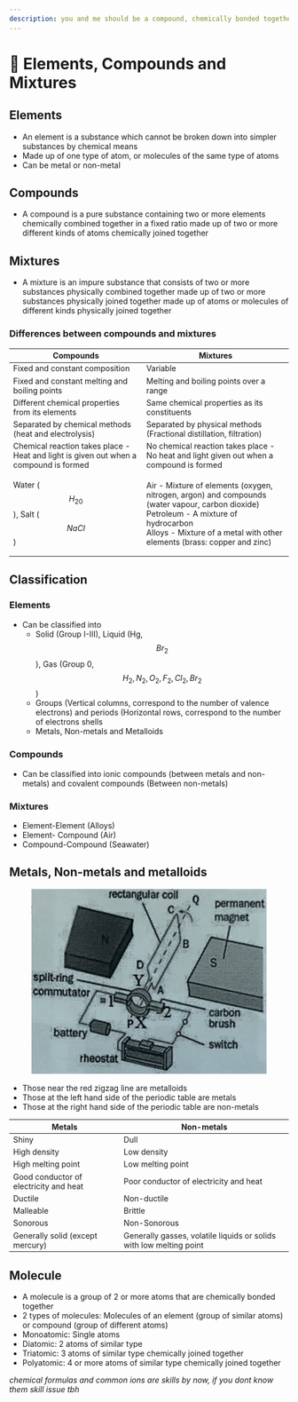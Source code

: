 ```yaml
---
description: you and me should be a compound, chemically bonded together
---
```


# 🧪 Elements, Compounds and Mixtures

## Elements

* An element is a substance which cannot be broken down into simpler substances by chemical means
* Made up of one type of atom, or molecules of the same type of atoms
* Can be metal or non-metal

## Compounds

* A compound is a pure substance containing two or more elements chemically combined together in a fixed ratio made up of two or more different kinds of atoms chemically joined together

## Mixtures

* A mixture is an impure substance that consists of two or more substances physically combined together made up of two or more substances physically joined together made up of atoms or molecules of different kinds physically joined together

### Differences between compounds and mixtures

| Compounds                                                                             | Mixtures                                                                                                                                                                                                                    |
| ------------------------------------------------------------------------------------- | --------------------------------------------------------------------------------------------------------------------------------------------------------------------------------------------------------------------------- |
| Fixed and constant composition                                                        | Variable                                                                                                                                                                                                                    |
| Fixed and constant melting and boiling points                                         | Melting and boiling points over a range                                                                                                                                                                                     |
| Different chemical properties from its elements                                       | Same chemical properties as its constituents                                                                                                                                                                                |
| Separated by chemical methods (heat and electrolysis)                                 | Separated by physical methods (Fractional distillation, filtration)                                                                                                                                                         |
| Chemical reaction takes place - Heat and light is given out when a compound is formed | No chemical reaction takes place - No heat and light given out when a compound is formed                                                                                                                                    |
| Water ($$H_20$$​), Salt ($$NaCl$$)                                                    | <p>Air - Mixture of elements (oxygen, nitrogen, argon) and compounds (water vapour, carbon dioxide)<br>Petroleum - A mixture of hydrocarbon<br>Alloys - Mixture of a metal with other elements (brass: copper and zinc)</p> |

## Classification

### Elements

* Can be classified into
  * Solid (Group I-III), Liquid (Hg, $$Br_2$$​), Gas (Group 0, $$H_2, N_2, O_2, F_2, Cl_2, Br_2$$​)
  * Groups (Vertical columns, correspond to the number of valence electrons) and periods (Horizontal rows, correspond to the number of electrons shells
  * Metals, Non-metals and Metalloids

### Compounds&#x20;

* Can be classified into ionic compounds (between metals and non-metals) and covalent compounds (Between non-metals)

### Mixtures

* &#x20;Element-Element (Alloys)
* Element- Compound (Air)
* Compound-Compound (Seawater)

## Metals, Non-metals and metalloids

<figure><img src="../.gitbook/assets/image (4).png" alt=""><figcaption></figcaption></figure>

* Those near the red zigzag line are metalloids
* Those at the left hand side of the periodic table are metals
* Those at the right hand side of the periodic table are non-metals

| Metals                                 | Non-metals                                                          |
| -------------------------------------- | ------------------------------------------------------------------- |
| Shiny                                  | Dull                                                                |
| High density                           | Low density                                                         |
| High melting point                     | Low melting point                                                   |
| Good conductor of electricity and heat | Poor conductor of electricity and heat                              |
| Ductile                                | Non-ductile                                                         |
| Malleable                              | Brittle                                                             |
| Sonorous                               | Non-Sonorous                                                        |
| Generally solid (except mercury)       | Generally gasses, volatile liquids or solids with low melting point |

## Molecule

* A molecule is a group of 2 or more atoms that are chemically bonded together
* 2 types of molecules: Molecules of an element (group of similar atoms) or compound (group of different atoms)
* Monoatomic: Single atoms
* Diatomic: 2 atoms of similar type
* Triatomic: 3 atoms of similar type chemically joined together
* Polyatomic: 4 or more atoms of similar type chemically joined together

_chemical formulas and common ions are skills by now, if you dont know them skill issue tbh_
